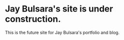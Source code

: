 # Jay Bulsara's site is under construction.

This is the future site for Jay Bulsara's portfolio and blog.

